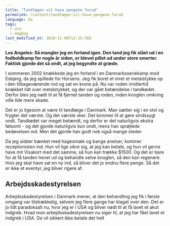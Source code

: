 ```yaml
---
title: "Tandlægen vil have pengene forud"
permalink: /content/tandlægen-vil-have-pengene-forud
language: da
tags:
  - usa
  - dagbog
last_modified_at: 2010-11-08T12:35:30Z
---
```


**Los Angeles: Så mangler jeg en fortand igen. Den tand jeg fik slået ud i en fodboldkamp for nogle år siden, er blevet pillet ud under store smerter. Faktisk gjorde det så ondt, at jeg begyndte at græde.**

I sommeren 2002 knækkede jeg en fortand i en Danmarksseriekamp mod Esbjerg, da jeg spillede for Horsens. Jeg fik boret et mret et metalstykke op i den tilbageværende rod og sat en krone på. Nu var roden imidlertid knækket lidt over metalstykket, og der var gået betændelse i tandkødet. Derfor blev jeg nødt til at få fjernet tanden og roden, inden knoglen omkring ville lide mere skade.

Det er jo ligesom at være til tandlæge i Danmark. Man sætter sig i en stol og frygter det værste. Og det værste sker. Det kommer til at gøre sindssygt ondt. Tandkødet var meget betændt, og derfor er det naturligvis ekstra følsomt - og det gjorde naturligvis kun ondt, mens han sprøjtede bedøvelsen ind. Men det gjorde han godt nok også mange steder.

Da jeg sidder bænket med hagesmæk og bange anelser, kommer receptionisten ind. Hun vil lige sikre sig, at jeg kan betale, og hun vil gerne have mit Visakort med det samme, så hun kan trække $1500. Og det er bare for at få tanden hevet ud og behandle selve knoglen, så den kan regenere. Hvis jeg skal have sat en ny ind, så bliver det jo endnu flere penge. Så det er ikke et eventyr, jeg bliver rigere af.

Arbejdsskadestyrelsen
---------------------

Arbejdsskadestyrelsen i Danmark mener, at den behandling jeg fik i første omgang var tilstrækkelig, selvom jeg flere gange har klaget over den. Det er jo lidt paradoksalt nu, hvor jeg er i USA og bliver nødt til at få lavet et akut indgreb. Hvad mon arbejdsskadestyrelsen nu siger til, at jeg har fået lavet et indgreb i USA. De vil sikkert ikke betale det helt